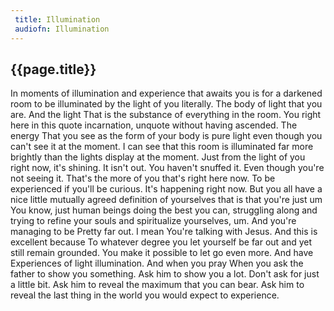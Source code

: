 ```yaml
---
 title: Illumination
 audiofn: Illumination
---
```


## {{page.title}}

In moments of illumination and experience that awaits you is for a
darkened room to be illuminated by the light of you literally. The body
of light that you are. And the light That is the substance of everything
in the room. You right here in this quote incarnation, unquote without
having ascended. The energy That you see as the form of your body is
pure light even though you can't see it at the moment. I can see that
this room is illuminated far more brightly than the lights display at
the moment. Just from the light of you right now, it's shining. It isn't
out. You haven't snuffed it. Even though you're not seeing it. That's
the more of you that's right here now. To be experienced if you'll be
curious. It's happening right now. But you all have a nice little
mutually agreed definition of yourselves that is that you're just um You
know, just human beings doing the best you can, struggling along and
trying to refine your souls and spiritualize yourselves, um. And you're
managing to be Pretty far out. I mean You're talking with Jesus. And
this is excellent because To whatever degree you let yourself be far out
and yet still remain grounded. You make it possible to let go even more.
And have Experiences of light illumination. And when you pray When you
ask the father to show you something. Ask him to show you a lot. Don't
ask for just a little bit. Ask him to reveal the maximum that you can
bear. Ask him to reveal the last thing in the world you would expect to
experience.

